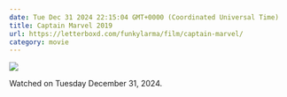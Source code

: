 ```yaml
---
date: Tue Dec 31 2024 22:15:04 GMT+0000 (Coordinated Universal Time)
title: Captain Marvel 2019
url: https://letterboxd.com/funkylarma/film/captain-marvel/
category: movie
---
```


![](https://a.ltrbxd.com/resized/film-poster/2/2/6/7/5/0/226750-captain-marvel-0-600-0-900-crop.jpg?v=4be3c0c011)

Watched on Tuesday December 31, 2024.
